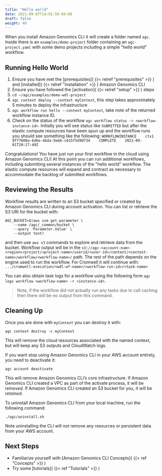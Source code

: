 ```yaml
---
title: "Hello world"
date: 2021-09-07T14:01:59-04:00
draft: false
weight: 40
---
```


When you install Amazon Genomics CLI it will create a folder named `agc`. Inside there is an `examples/demo-project` folder containing an `agc-project.yaml`
with some demo projects including a simple "hello world" workflow.

## Running Hello World

1. Ensure you have met the [prerequisites]( {{< relref "prerequisites" >}} ) and [installed]( {{< relref "installation" >}} ) Amazon Genomics CLI
2. Ensure you have followed the [activation]( {{< relref "setup" >}} ) steps
3. `cd ~/agc/examples/demo-wdl-project`
4. `agc context deploy --context myContext`, this step takes approximately 5 minutes to deploy the infrastructure
5. `agc workflow run hello --context myContext`, take note of the returned workflow instance ID.
6. Check on the status of the workflow `agc workflow status -r <workflow-instance-id>`. Initially you will see status like `SUBMITTED` but after the elastic compute resources have been spun up and the workflow runs you should see something like the following: `WORKFLOWINSTANCE    ctx1    9ff7600a-6d6e-4bda-9ab6-c615f5d90734    COMPLETE    2021-09-01T20:17:49Z`

Congratulations! You have just run your first workflow in the cloud using Amazon Genomics CLI! At this point you can run additional workflows, including submitting several instances of the "hello world" workflow.
The elastic compute resources will expand and contract as necessary to accommodate the backlog of submitted workflows.

## Reviewing the Results

Workflow results are written to an S3 bucket specified or created by Amazon Genomics CLI during account activation. 
You can list or retrieve the S3 URI for the bucket with:

```shell
AGC_BUCKET=$(aws ssm get-parameter \
    --name /agc/_common/bucket \
    --query 'Parameter.Value' \
    --output text)
```

and then use `aws s3` commands to explore and retrieve data from the bucket. Workflow output will be in the 
`s3://agc-<account-num>-<region>/project/<project-name>/userid/<user-id>/context/<context-name>/workflow/<workflow-name>/`
path. The rest of the path depends on the engine used to run the workflow. For Cromwell it will continue with:
`.../cromwell-execution/<wdl-wf-name>/<workflow-run-id>/<task-name>`

You can also obtain task logs for a workflow using the following form `agc logs workflow <workflow-name> -r <instance-id>`.
>Note, if the workflow did not actually run any tasks due to call caching then there will be no output from this command.

## Cleaning Up

Once you are done with `myContext` you can destroy it with:

```shell
agc context destroy -c myContext
```

This will remove the cloud resources associated with the named context, but will keep any S3 outputs and CloudWatch logs.

If you want stop using Amazon Genomics CLI in your AWS account entirely, you need to deactivate it:

```shell
agc account deactivate
```

This will remove Amazon Genomics CLI’s core infrastructure. If Amazon Genomics CLI created a VPC as part of the activate process, it will be *removed*. If Amazon Genomics CLI created an S3 bucket for you, it will be *retained*.

To uninstall Amazon Genomics CLI from your local machine, run the following command:

```shell
./agc/uninstall.sh

```

Note uninstalling the CLI will *not* remove any resources or persistent data from your AWS account.

## Next Steps

* Familiarize yourself with [Amazon Genomics CLI Concepts]( {{< ref "Concepts" >}} )
* Try some [tutorials]( {{< ref "Tutorials" >}} )
